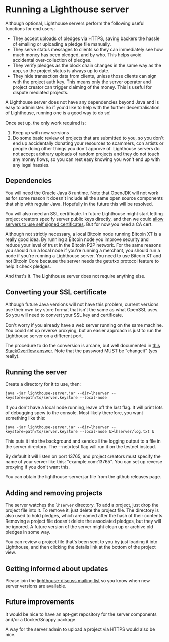 Running a Lighthouse server
===========================

Although optional, Lighthouse servers perform the following useful functions for end users:

* They accept uploads of pledges via HTTPS, saving backers the hassle of emailing or uploading a pledge file manually.
* They serve status messages to clients so they can immediately see how much money has been pledged, and by who.
  This helps avoid accidental over-collection of pledges.
* They verify pledges as the block chain changes in the same way as the app, so the project status is always up to date.
* They hide transaction data from clients, unless those clients can sign with the project auth key. This means only
  the server operator and project creator can trigger claiming of the money. This is useful for dispute mediated
  projects.

A Lighthouse server does not have any dependencies beyond Java and is easy to administer. So if you'd like to help
with the further decentralisation of Lighthouse, running one is a good way to do so!

Once set up, the only work required is:

1. Keep up with new versions
2. Do some basic review of projects that are submitted to you, so you don't end up accidentally donating your resources
   to scammers, con artists or people doing other things you don't approve of. Lighthouse servers do not accept
   arbitrary uploads of random projects and they do not touch any money flows, so you can rest easy knowing you
   won't end up with any legal hassles.

Dependencies
------------

You will need the Oracle Java 8 runtime. Note that OpenJDK will not work as for some reason it doesn't include all the
same open source components that ship with regular Java. Hopefully in the future this will be resolved.

You will also need an SSL certificate. In future Lighthouse might start letting project creators specify server public
keys directly, and then we could [allow servers to use self signed certificates](https://github.com/vinumeris/lighthouse/issues/93).
But for now you need a CA cert.

Although not strictly necessary, a local Bitcoin node running Bitcoin XT is a really good idea. By running a Bitcoin node
you improve security and reduce your level of trust in the Bitcoin P2P network. For the same reasons you should run a
local node if you're running a merchant, you should run a node if you're running a Lighthouse server. You need to use
Bitcoin XT and not Bitcoin Core because the server needs the getutxo protocol feature to help it check pledges.

And that's it. The Lighthouse server does not require anything else.

Converting your SSL certificate
-------------------------------

Although future Java versions will not have this problem, current versions use their own key store format that isn't
the same as what OpenSSL uses. So you will need to convert your SSL key and certificate.

Don't worry if you already have a web server running on the same machine. You could set up reverse proxying, but an
easier approach is just to run the Lighthouse server on a different port.

The procedure to do the conversion is arcane, but well documented in [this StackOverflow answer](http://stackoverflow.com/questions/906402/importing-an-existing-x509-certificate-and-private-key-in-java-keystore-to-use-i/8224863#8224863).
Note that the password MUST be "changeit" (yes really).

Running the server
------------------

Create a directory for it to use, then:

```
java -jar lighthouse-server.jar --dir=lhserver --keystore=path/to/server.keystore --local-node
```

If you don't have a local node running, leave off the last flag. It will print lots of debugging spew to the console.
Most likely therefore, you want something like this:

```
java -jar lighthouse-server.jar --dir=lhserver --keystore=path/to/server.keystore --local-node &>lhserver/log.txt &
```

This puts it into the background and sends all the logging output to a file in the server directory. The --net=test
flag will run it on the testnet instead.

By default it will listen on port 13765, and project creators must specify the name of your server like this: "example.com:13765".
You can set up reverse proxying if you don't want this.

You can obtain the lighthouse-server.jar file from the github releases page.

Adding and removing projects
----------------------------

The server watches the `lhserver` directory. To add a project, just drop the project file into it. To remove it, just
delete the project file. The directory is also used to hold pledges, which are named after the hash of their contents.
Removing a project file doesn't delete the associated pledges, but they will be ignored. A future version of the server
might clean up or archive old pledges in some way.

You can review a project file that's been sent to you by just loading it into Lighthouse, and then clicking the
details link at the bottom of the project view.

Getting informed about updates
------------------------------

Please join the [lighthouse-discuss mailing list](https://groups.google.com/forum/#!forum/lighthouse-discuss) so you
know when new server versions are available.

Future improvements
-------------------

It would be nice to have an apt-get repository for the server components and/or a Docker/Snappy package.

A way for the server admin to upload a project via HTTPS would also be nice.